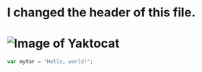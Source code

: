 # <h1> I changed the header of this file.</h1>

 # ![Image of Yaktocat](https://octodex.github.com/images/yaktocat.png)

``` javascript
var myVar = "Hello, world!";
```
